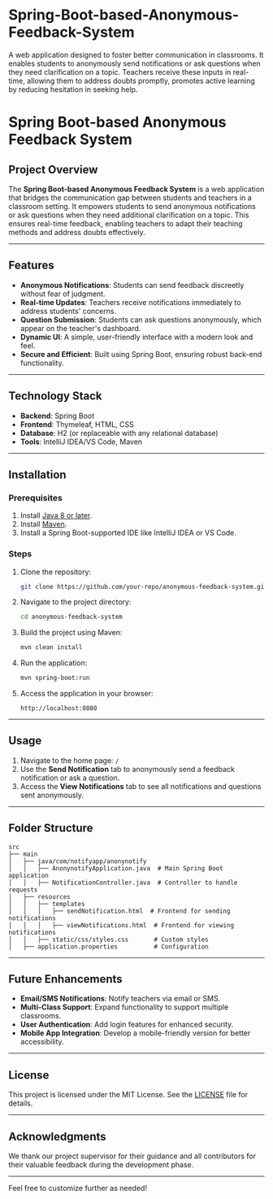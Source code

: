 # Spring-Boot-based-Anonymous-Feedback-System
A web application designed to foster better communication in classrooms. It enables students to anonymously send notifications or ask questions when they need clarification on a topic. Teachers receive these inputs in real-time, allowing them to address doubts promptly, promotes active learning by reducing hesitation in seeking help.

# Spring Boot-based Anonymous Feedback System  

## Project Overview  
The **Spring Boot-based Anonymous Feedback System** is a web application that bridges the communication gap between students and teachers in a classroom setting. It empowers students to send anonymous notifications or ask questions when they need additional clarification on a topic. This ensures real-time feedback, enabling teachers to adapt their teaching methods and address doubts effectively.  

---

## Features  
- **Anonymous Notifications**: Students can send feedback discreetly without fear of judgment.  
- **Real-time Updates**: Teachers receive notifications immediately to address students' concerns.  
- **Question Submission**: Students can ask questions anonymously, which appear on the teacher's dashboard.  
- **Dynamic UI**: A simple, user-friendly interface with a modern look and feel.  
- **Secure and Efficient**: Built using Spring Boot, ensuring robust back-end functionality.  

---

## Technology Stack  
- **Backend**: Spring Boot  
- **Frontend**: Thymeleaf, HTML, CSS  
- **Database**: H2 (or replaceable with any relational database)  
- **Tools**: IntelliJ IDEA/VS Code, Maven  

---

## Installation  

### Prerequisites  
1. Install [Java 8 or later](https://www.oracle.com/java/technologies/javase-downloads.html).  
2. Install [Maven](https://maven.apache.org/install.html).  
3. Install a Spring Boot-supported IDE like IntelliJ IDEA or VS Code.  

### Steps  
1. Clone the repository:  
   ```bash  
   git clone https://github.com/your-repo/anonymous-feedback-system.git  
   ```  
2. Navigate to the project directory:  
   ```bash  
   cd anonymous-feedback-system  
   ```  
3. Build the project using Maven:  
   ```bash  
   mvn clean install  
   ```  
4. Run the application:  
   ```bash  
   mvn spring-boot:run  
   ```  
5. Access the application in your browser:  
   ```
   http://localhost:8080  
   ```  

---

## Usage  
1. Navigate to the home page: `/`  
2. Use the **Send Notification** tab to anonymously send a feedback notification or ask a question.  
3. Access the **View Notifications** tab to see all notifications and questions sent anonymously.  

---

## Folder Structure  
```
src  
├── main  
│   ├── java/com/notifyapp/anonynotify  
│   │   ├── AnonynotifyApplication.java  # Main Spring Boot application  
│   │   ├── NotificationController.java  # Controller to handle requests  
│   ├── resources  
│   │   ├── templates  
│   │   │   ├── sendNotification.html  # Frontend for sending notifications  
│   │   │   ├── viewNotifications.html  # Frontend for viewing notifications  
│   │   ├── static/css/styles.css       # Custom styles  
│   ├── application.properties          # Configuration  
```  

---

## Future Enhancements  
- **Email/SMS Notifications**: Notify teachers via email or SMS.  
- **Multi-Class Support**: Expand functionality to support multiple classrooms.  
- **User Authentication**: Add login features for enhanced security.  
- **Mobile App Integration**: Develop a mobile-friendly version for better accessibility.  

---

## License  
This project is licensed under the MIT License. See the [LICENSE](LICENSE) file for details.  

---

## Acknowledgments  
We thank our project supervisor for their guidance and all contributors for their valuable feedback during the development phase.  

---  

Feel free to customize further as needed!
